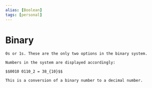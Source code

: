 ```yaml
---
alias: [Boolean]
tags: [personal]
---
```

# Binary


```ad-note
0s or 1s. These are the only two options in the binary system. 
```

```ad-example
Numbers in the system are displayed accordingly:

$$0010 0110_2 = 38_{10}$$

This is a conversion of a binary number to a decimal number.
```